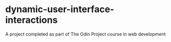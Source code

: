 # dynamic-user-interface-interactions

A project completed as part of The Odin Project course in web development
